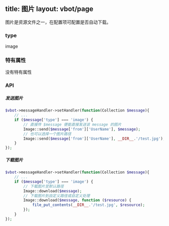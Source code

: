 title: 图片
layout: vbot/page
---

图片是资源文件之一，在配置项可配置是否自动下载。

### type

image

### 特有属性

没有特有属性

### API

##### 发送图片

```php
$vbot->messageHandler->setHandler(function(Collection $message){
    // ...
    if ($message['type'] === 'image') {
        // 直接传 $message 便能直接发送该 message 的图片
        Image::send($message['from']['UserName'], $message);
        // 也可以选择一个图片路径
        Image::send($message['from']['UserName'], __DIR__.'/test.jpg');
    }
});
```

##### 下载图片

```php
$vbot->messageHandler->setHandler(function(Collection $message){
    // ...
    if ($message['type'] === 'image') {
        // 下载图片至默认路径
        Image::download($message);
        // 下载图片到自定义路径或自定义处理
        Image::download($message, function ($resource) {
            file_put_contents(__DIR__.'/test.jpg', $resource);
        });
    }
});
```